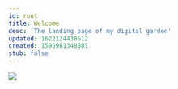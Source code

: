 ```yaml
---
id: root
title: Welcome
desc: 'The landing page of my digital garden'
updated: 1622124438512
created: 1595961348801
stub: false
---
```



![](/assets/images/digi_garden.png)
